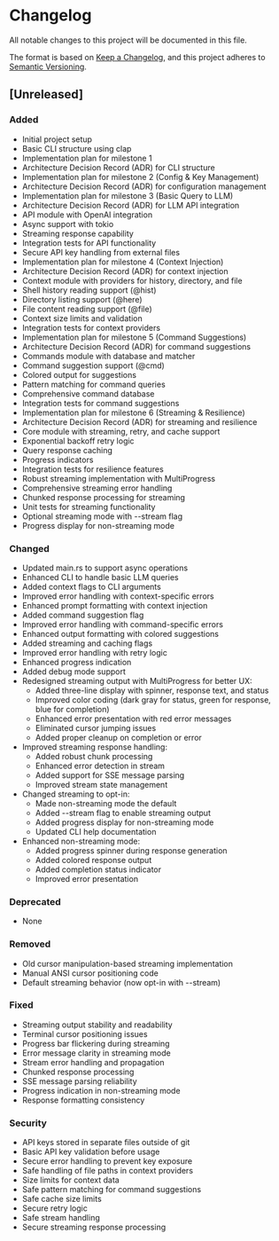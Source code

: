 # Changelog

All notable changes to this project will be documented in this file.

The format is based on [Keep a Changelog](https://keepachangelog.com/en/1.0.0/),
and this project adheres to [Semantic Versioning](https://semver.org/spec/v2.0.0/).

## [Unreleased]

### Added
- Initial project setup
- Basic CLI structure using clap
- Implementation plan for milestone 1
- Architecture Decision Record (ADR) for CLI structure
- Implementation plan for milestone 2 (Config & Key Management)
- Architecture Decision Record (ADR) for configuration management
- Implementation plan for milestone 3 (Basic Query to LLM)
- Architecture Decision Record (ADR) for LLM API integration
- API module with OpenAI integration
- Async support with tokio
- Streaming response capability
- Integration tests for API functionality
- Secure API key handling from external files
- Implementation plan for milestone 4 (Context Injection)
- Architecture Decision Record (ADR) for context injection
- Context module with providers for history, directory, and file
- Shell history reading support (@hist)
- Directory listing support (@here)
- File content reading support (@file)
- Context size limits and validation
- Integration tests for context providers
- Implementation plan for milestone 5 (Command Suggestions)
- Architecture Decision Record (ADR) for command suggestions
- Commands module with database and matcher
- Command suggestion support (@cmd)
- Colored output for suggestions
- Pattern matching for command queries
- Comprehensive command database
- Integration tests for command suggestions
- Implementation plan for milestone 6 (Streaming & Resilience)
- Architecture Decision Record (ADR) for streaming and resilience
- Core module with streaming, retry, and cache support
- Exponential backoff retry logic
- Query response caching
- Progress indicators
- Integration tests for resilience features
- Robust streaming implementation with MultiProgress
- Comprehensive streaming error handling
- Chunked response processing for streaming
- Unit tests for streaming functionality
- Optional streaming mode with --stream flag
- Progress display for non-streaming mode

### Changed
- Updated main.rs to support async operations
- Enhanced CLI to handle basic LLM queries
- Added context flags to CLI arguments
- Improved error handling with context-specific errors
- Enhanced prompt formatting with context injection
- Added command suggestion flag
- Improved error handling with command-specific errors
- Enhanced output formatting with colored suggestions
- Added streaming and caching flags
- Improved error handling with retry logic
- Enhanced progress indication
- Added debug mode support
- Redesigned streaming output with MultiProgress for better UX:
  - Added three-line display with spinner, response text, and status
  - Improved color coding (dark gray for status, green for response, blue for completion)
  - Enhanced error presentation with red error messages
  - Eliminated cursor jumping issues
  - Added proper cleanup on completion or error
- Improved streaming response handling:
  - Added robust chunk processing
  - Enhanced error detection in stream
  - Added support for SSE message parsing
  - Improved stream state management
- Changed streaming to opt-in:
  - Made non-streaming mode the default
  - Added --stream flag to enable streaming output
  - Added progress display for non-streaming mode
  - Updated CLI help documentation
- Enhanced non-streaming mode:
  - Added progress spinner during response generation
  - Added colored response output
  - Added completion status indicator
  - Improved error presentation

### Deprecated
- None

### Removed
- Old cursor manipulation-based streaming implementation
- Manual ANSI cursor positioning code
- Default streaming behavior (now opt-in with --stream)

### Fixed
- Streaming output stability and readability
- Terminal cursor positioning issues
- Progress bar flickering during streaming
- Error message clarity in streaming mode
- Stream error handling and propagation
- Chunked response processing
- SSE message parsing reliability
- Progress indication in non-streaming mode
- Response formatting consistency

### Security
- API keys stored in separate files outside of git
- Basic API key validation before usage
- Secure error handling to prevent key exposure
- Safe handling of file paths in context providers
- Size limits for context data
- Safe pattern matching for command suggestions
- Safe cache size limits
- Secure retry logic
- Safe stream handling
- Secure streaming response processing
